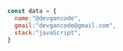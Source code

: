 ```js
const data = {
  name:"@devgancode",
  gmail:"devgancode@gmail.com",
  stack:"javaScript",
}

```
<!---
devgancode/devgancode is a ✨ special ✨ repository because its `README.md` (this file) appears on your GitHub profile.
You can click the Preview link to take a look at your changes.
--->
